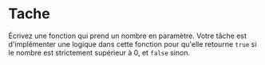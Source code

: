# Tache


Écrivez une fonction qui prend un nombre en paramètre. 
Votre tâche est d'implémenter une logique dans cette fonction pour qu'elle retourne `true` si le nombre est strictement supérieur à 0, 
et `false` sinon.


